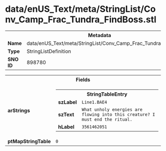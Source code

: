 <h1>data/enUS_Text/meta/StringList/Conv_Camp_Frac_Tundra_FindBoss.stl</h1><table><tr><th colspan="100%">Metadata</th></tr><tr><td><b>Name</b></td><td>data/enUS_Text/meta/StringList/Conv_Camp_Frac_Tundra_FindBoss.stl</td></tr><tr><td><b>Type</b></td><td>StringListDefinition</td></tr><tr><td><b>SNO ID</b></td><td>898780</td></tr></table>

<table><tr><th colspan="100%">Fields</th></tr><tr><td><b>arStrings</b></td><td><table><tr><th colspan="100%">StringTableEntry</th></tr><tr><td><b>szLabel</b></td><td><code>Line1.BAE4</code></td></tr><tr><td><b>szText</b></td><td><code>What unholy energies are flowing into this creature? I must end the ritual.</code></td></tr><tr><td><b>hLabel</b></td><td><code>3561462051</code></td></tr></table>


</td></tr><tr><td><b>ptMapStringTable</b></td><td><code>0</code></td></tr></table>

